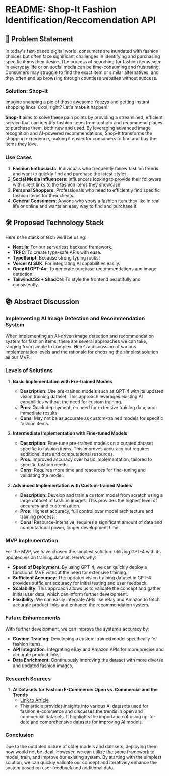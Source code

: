 # README: Shop-It Fashion Identification/Reccomendation API

## 📜 Problem Statement

In today's fast-paced digital world, consumers are inundated with fashion choices but often face significant challenges in identifying and purchasing specific items they desire. The process of searching for fashion items seen in everyday life or on social media can be time-consuming and frustrating. Consumers may struggle to find the exact item or similar alternatives, and they often end up browsing through countless websites without success. 

### Solution: Shop-It

Imagine snapping a pic of those awesome Yeezys and getting instant shopping links. Cool, right? Let's make it happen!

**Shop-It** aims to solve these pain points by providing a streamlined, efficient service that can identify fashion items from a photo and recommend places to purchase them, both new and used. By leveraging advanced image recognition and AI-powered recommendations, Shop-It transforms the shopping experience, making it easier for consumers to find and buy the items they love.

### Use Cases
1. **Fashion Enthusiasts**: Individuals who frequently follow fashion trends and want to quickly find and purchase the latest styles.
2. **Social Media Influencers**: Influencers looking to provide their followers with direct links to the fashion items they showcase.
3. **Personal Shoppers**: Professionals who need to efficiently find specific fashion items for their clients.
4. **General Consumers**: Anyone who spots a fashion item they like in real life or online and wants an easy way to find and purchase it.

## 🛠 Proposed Technology Stack

Here's the stack of tech we'll be using:

- **Next.js**: For our serverless backend framework.
- **TRPC**: To create type-safe APIs with ease.
- **TypeScript**: Because strong typing rocks!
- **Vercel AI SDK**: For integrating AI capabilities easily.
- **OpenAI GPT-4o**: To generate purchase recommendations and image detection.
- **TailwindCSS + ShadCN**: To style the frontend beautifully and consistently.

## 📚 Abstract Discussion

### Implementing AI Image Detection and Recommendation System

When implementing an AI-driven image detection and recommendation system for fashion items, there are several approaches we can take, ranging from simple to complex. Here’s a discussion of various implementation levels and the rationale for choosing the simplest solution as our MVP.

### Levels of Solutions

1. **Basic Implementation with Pre-trained Models**
   - **Description**: Use pre-trained models such as GPT-4 with its updated vision training dataset. This approach leverages existing AI capabilities without the need for custom training.
   - **Pros**: Quick deployment, no need for extensive training data, and immediate results.
   - **Cons**: May not be as accurate as custom-trained models for specific fashion items.

2. **Intermediate Implementation with Fine-tuned Models**
   - **Description**: Fine-tune pre-trained models on a curated dataset specific to fashion items. This improves accuracy but requires additional data and computational resources.
   - **Pros**: Improved accuracy over basic implementation, tailored to specific fashion needs.
   - **Cons**: Requires more time and resources for fine-tuning and validating the model.

3. **Advanced Implementation with Custom-trained Models**
   - **Description**: Develop and train a custom model from scratch using a large dataset of fashion images. This provides the highest level of accuracy and customization.
   - **Pros**: Highest accuracy, full control over model architecture and training process.
   - **Cons**: Resource-intensive, requires a significant amount of data and computational power, longer development time.

### MVP Implementation

For the MVP, we have chosen the simplest solution: utilizing GPT-4 with its updated vision training dataset. Here’s why:

- **Speed of Deployment**: By using GPT-4, we can quickly deploy a functional MVP without the need for extensive training.
- **Sufficient Accuracy**: The updated vision training dataset in GPT-4 provides sufficient accuracy for initial testing and user feedback.
- **Scalability**: This approach allows us to validate the concept and gather initial user data, which can inform further development.
- **Flexibility**: We can easily integrate APIs like eBay and Amazon to fetch accurate product links and enhance the recommendation system.

### Future Enhancements

With further development, we can improve the system’s accuracy by:

- **Custom Training**: Developing a custom-trained model specifically for fashion items.
- **API Integration**: Integrating eBay and Amazon APIs for more precise and accurate product links.
- **Data Enrichment**: Continuously improving the dataset with more diverse and updated fashion images.

### Research Sources

1. **AI Datasets for Fashion E-Commerce: Open vs. Commercial and the Trends**
   - [Link to Article](https://maadaa-ai.medium.com/ai-datasets-for-fashion-e-commerce-open-vs-commercial-and-the-trends-2b1937f5787b)
   - This article provides insights into various AI datasets used for fashion e-commerce and discusses the trends in open and commercial datasets. It highlights the importance of using up-to-date and comprehensive datasets for improving AI models.

### Conclusion

Due to the outdated nature of older models and datasets, deploying them now would not be ideal. However, we can utilize the same framework to model, train, and improve our existing system. By starting with the simplest solution, we can quickly validate our concept and iteratively enhance the system based on user feedback and additional data.


